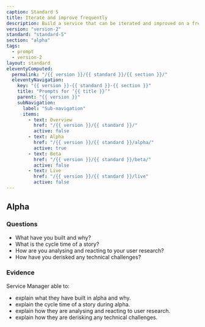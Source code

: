 ```yaml
---
caption: Standard 5
title: Iterate and improve frequently
description: Build a service that can be iterated and improved on a frequent basis and make sure that you have the capacity, resources and technical flexibility to do so.
version: "version-2"
standard: "standard-5"
section: "alpha"
tags:
  - prompt
  - version-2
layout: standard
eleventyComputed:
  permalink: "/{{ version }}/{{ standard }}/{{ section }}/"
  eleventyNavigation:
    key: "{{ version }}-{{ standard }}-{{ section }}"
    title: "Prompts for ‘{{ title }}’"
    parent: "{{ version }}"
    subNavigation:
      label: "Sub-navigation"
      items:
        - text: Overview
          href: "/{{ version }}/{{ standard }}/"
          active: false
        - text: Alpha
          href: "/{{ version }}/{{ standard }}/alpha/"
          active: true
        - text: Beta
          href: "/{{ version }}/{{ standard }}/beta/"
          active: false
        - text: Live
          href: "/{{ version }}/{{ standard }}/live"
          active: false
---
```


## Alpha

### Questions

- What have you built and why?
- What is the cycle time of a story?
- How are you analysing and reacting to your user research?
- How have you derisked any technical challenges?

### Evidence

Service Manager able to:

- explain what they have built in alpha and why.
- explain the cycle time of a story during alpha.
- explain how they are analysing and reacting to user research.
- explain how they are derisking any technical challenges.
